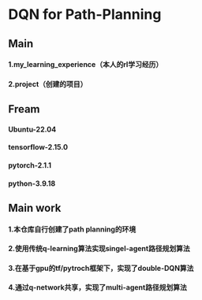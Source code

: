 # DQN for Path-Planning

## Main
#### 1.my_learning_experience（本人的rl学习经历）
#### 2.project（创建的项目）

## Fream
#### Ubuntu-22.04
#### tensorflow-2.15.0
#### pytorch-2.1.1
#### python-3.9.18

## Main work
#### 1.本仓库自行创建了path planning的环境
#### 2.使用传统q-learning算法实现singel-agent路径规划算法
#### 3.在基于gpu的tf/pytroch框架下，实现了double-DQN算法
#### 4.通过q-network共享，实现了multi-agent路径规划算法



